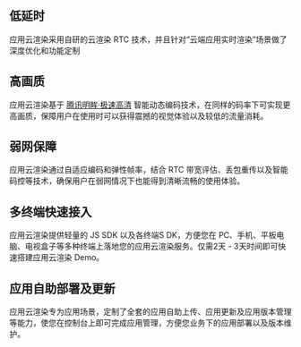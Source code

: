 ## 低延时
应用云渲染采用自研的云渲染 RTC 技术，并且针对“云端应用实时渲染”场景做了深度优化和功能定制

## 高画质

应用云渲染基于 [腾讯明眸·极速高清](https://cloud.tencent.com/solution/video-ai-solution) 智能动态编码技术，在同样的码率下可实现更高画质，保障用户在使用时可以获得震撼的视觉体验以及较低的流量消耗。

## 弱网保障

应用云渲染通过自适应编码和弹性帧率，结合 RTC 带宽评估、丢包重传以及智能码控等技术，确保用户在弱网情况下也能得到清晰流畅的使用体验。

## 多终端快速接入

应用云渲染提供轻量的 JS SDK 以及各终端S DK，方便您在 PC、手机、平板电脑、电视盒子等多种终端上落地您的应用云渲染服务。仅需2天 - 3天时间即可快速搭建应用云渲染 Demo。

## 应用自助部署及更新

应用云渲染专为应用场景，定制了全套的应用自助上传、应用更新及应用版本管理等能力，使您在控制台上即可完成应用管理，方便您业务下的应用部署以及版本维护。
